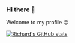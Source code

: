 ### Hi there 👋

Welcome to my profile 😊

[![Richard's GitHub stats](https://github-readme-stats.vercel.app/api?username=rldefa&theme=github_dark)](https://github.com/anuraghazra/github-readme-stats)
